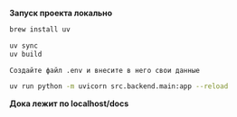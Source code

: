 **Запуск проекта локально**

```bash
brew install uv
```

```bash
uv sync
uv build
```

```
Создайте файл .env и внесите в него свои данные
```
``` bash
uv run python -m uvicorn src.backend.main:app --reload  
```

**Дока лежит по localhost/docs**